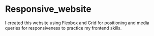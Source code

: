 # Responsive_website
I created this website using Flexbox and Grid for positioning and media queries for responsiveness to practice my frontend skills.
